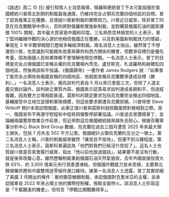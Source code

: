 《路透》周二 (5 日) 援引知情人士消息報導，俄羅斯總統普丁不太可能屈服於美國總統川普周五到期的制裁最後通牒，仍維持完全占領烏克蘭四個地區的目標。普丁認為俄軍正在獲勝，且懷疑川普新制裁的實際效力。川普近日威脅，除非普丁同意在烏克蘭戰爭中停火，否則將對俄羅斯實施新制裁，並對購買俄國石油的國家課徵 100% 關稅，其中最大買家是中國和印度。三名熟悉克林姆宮的人士表示，普丁堅持繼續作戰的決心源於他相信俄國正在獲勝，以及對美國新制裁效力的懷疑，畢竟在 3 年半戰爭期間已歷經多輪經濟制裁。兩名消息人士指出，雖然普丁不想激怒川普，也意識到可能錯失改善與華府和西方關係的機會，但戰爭目標仍是優先考量，因為俄國人民和軍隊都不會理解他現在停戰。一名消息人士表示，普丁的目標是完全占領俄國已宣稱主權的烏克蘭頓內茨克、盧甘斯克、札波羅熱和赫爾松四個地區，然後再談和平協議。《俄國歸來》一書作者 James Rodgers 說：「如果普丁能完全占領他為俄國宣稱的四個地區，他就能宣稱烏克蘭戰爭達成目標（勝利）。」一名消息人士表示，俄烏談判代表自 5 月以來已會面三次，但除了人道主義交換討論外，談判缺乏實質內容。俄國表示認真尋求談判達成長期和平，但過程複雜，因為雙方立場相距甚遠。莫斯科的既定要求包括烏克蘭完全撤出四個地區、基輔接受中立地位並限制軍隊規模，但這些要求都遭烏克蘭拒絕。川普特使 Steve Witkoff 預計本周訪問俄國，此舉正值川普與莫斯科就核戰風險針鋒相對之際。周一，俄國宣布不再遵守短程和中程核飛彈暫停部署協議。川普過去曾讚揚普丁，並描繪兩國豐厚商業合作前景，但近來對這位俄國總統越來越失去耐心。根據芬蘭軍事分析中心 Black Bird Group 數據，烏克蘭在過去三個月遭受 2025 年來最大領土損失，包括 7 月失去 502 平方公里。俄國總計占領烏克蘭約五分之一領土。第二名消息人士稱，川普的制裁威脅雖然「痛苦且不愉快」，但還不到災難程度。第三名消息人士表示，莫斯科普遍認為「他們對我們已經沒什麼招了」。這名人士也質疑川普是否真會履行威脅，指出「他以前也放過狠話」，結果要不是沒有行動，就是後來改變心意。雖然歷輪制裁重創俄國石油天然氣營收，去年外國直接投資大跌 63%，約 3,000 億美元央行資產遭凍結，但俄國作戰能力並未受損，主要靠北韓彈藥供應和中國雙用途零組件進口維持。據第一名消息人士透露，普丁其實拒絕了美國 3 月開出的條件：華府願意撤銷制裁、承認俄國對克里米亞的主權，並承認俄軍自 2022 年來占領土地的實際控制權，換取全面停火。該消息人士形容這是「千載難逢的機會」，但坦言「停戰比開戰難得多」。